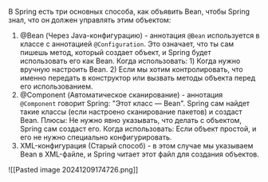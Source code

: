 В Spring есть три основных способа, как объявить Bean, чтобы Spring знал, что он должен управлять этим объектом:
1. @Bean (Через Java-конфигурацию) - аннотация `@Bean` используется в классе с аннотацией `@Configuration`. Это означает, что ты сам пишешь метод, который создает объект, и Spring будет использовать его как Bean.
   Когда использовать:
	   1) Когда нужно вручную настроить Bean.
	   2) Если мы хотим контролировать, что именно передать в конструктор или вызвать методы объекта перед его использованием.
2. @Component (Автоматическое сканирование) - аннотация `@Component` говорит Spring: "Этот класс — Bean". Spring сам найдет такие классы (если настроено сканирование пакетов) и создаст Bean.
   Плюсы: Не нужно явно указывать, что делать с объектом, Spring сам создаст его.
   Когда использовать: Если объект простой, и его не нужно специально конфигурировать.
3. XML-конфигурация (Старый способ) - в этом случае мы указываем Bean в XML-файле, и Spring читает этот файл для создания объектов.

![[Pasted image 20241209174726.png]]

